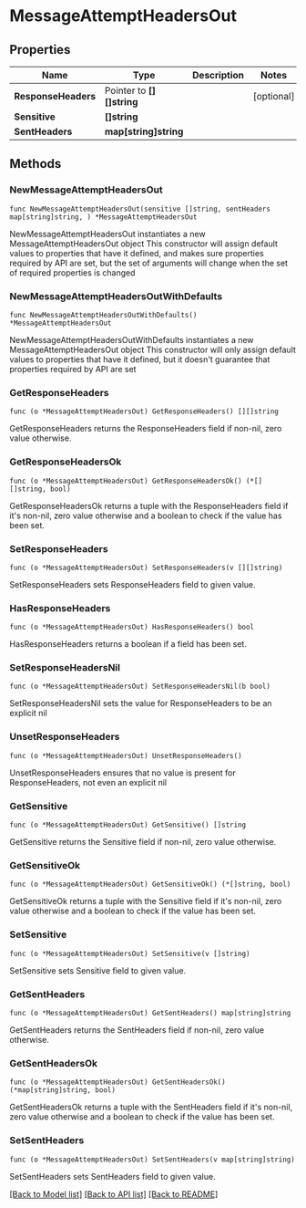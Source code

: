 # MessageAttemptHeadersOut

## Properties

Name | Type | Description | Notes
------------ | ------------- | ------------- | -------------
**ResponseHeaders** | Pointer to **[][]string** |  | [optional] 
**Sensitive** | **[]string** |  | 
**SentHeaders** | **map[string]string** |  | 

## Methods

### NewMessageAttemptHeadersOut

`func NewMessageAttemptHeadersOut(sensitive []string, sentHeaders map[string]string, ) *MessageAttemptHeadersOut`

NewMessageAttemptHeadersOut instantiates a new MessageAttemptHeadersOut object
This constructor will assign default values to properties that have it defined,
and makes sure properties required by API are set, but the set of arguments
will change when the set of required properties is changed

### NewMessageAttemptHeadersOutWithDefaults

`func NewMessageAttemptHeadersOutWithDefaults() *MessageAttemptHeadersOut`

NewMessageAttemptHeadersOutWithDefaults instantiates a new MessageAttemptHeadersOut object
This constructor will only assign default values to properties that have it defined,
but it doesn't guarantee that properties required by API are set

### GetResponseHeaders

`func (o *MessageAttemptHeadersOut) GetResponseHeaders() [][]string`

GetResponseHeaders returns the ResponseHeaders field if non-nil, zero value otherwise.

### GetResponseHeadersOk

`func (o *MessageAttemptHeadersOut) GetResponseHeadersOk() (*[][]string, bool)`

GetResponseHeadersOk returns a tuple with the ResponseHeaders field if it's non-nil, zero value otherwise
and a boolean to check if the value has been set.

### SetResponseHeaders

`func (o *MessageAttemptHeadersOut) SetResponseHeaders(v [][]string)`

SetResponseHeaders sets ResponseHeaders field to given value.

### HasResponseHeaders

`func (o *MessageAttemptHeadersOut) HasResponseHeaders() bool`

HasResponseHeaders returns a boolean if a field has been set.

### SetResponseHeadersNil

`func (o *MessageAttemptHeadersOut) SetResponseHeadersNil(b bool)`

 SetResponseHeadersNil sets the value for ResponseHeaders to be an explicit nil

### UnsetResponseHeaders
`func (o *MessageAttemptHeadersOut) UnsetResponseHeaders()`

UnsetResponseHeaders ensures that no value is present for ResponseHeaders, not even an explicit nil
### GetSensitive

`func (o *MessageAttemptHeadersOut) GetSensitive() []string`

GetSensitive returns the Sensitive field if non-nil, zero value otherwise.

### GetSensitiveOk

`func (o *MessageAttemptHeadersOut) GetSensitiveOk() (*[]string, bool)`

GetSensitiveOk returns a tuple with the Sensitive field if it's non-nil, zero value otherwise
and a boolean to check if the value has been set.

### SetSensitive

`func (o *MessageAttemptHeadersOut) SetSensitive(v []string)`

SetSensitive sets Sensitive field to given value.


### GetSentHeaders

`func (o *MessageAttemptHeadersOut) GetSentHeaders() map[string]string`

GetSentHeaders returns the SentHeaders field if non-nil, zero value otherwise.

### GetSentHeadersOk

`func (o *MessageAttemptHeadersOut) GetSentHeadersOk() (*map[string]string, bool)`

GetSentHeadersOk returns a tuple with the SentHeaders field if it's non-nil, zero value otherwise
and a boolean to check if the value has been set.

### SetSentHeaders

`func (o *MessageAttemptHeadersOut) SetSentHeaders(v map[string]string)`

SetSentHeaders sets SentHeaders field to given value.



[[Back to Model list]](../README.md#documentation-for-models) [[Back to API list]](../README.md#documentation-for-api-endpoints) [[Back to README]](../README.md)


